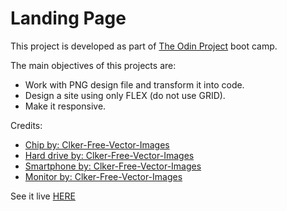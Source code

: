# Landing Page
This project is developed as part of [The Odin Project](https://www.theodinproject.com/) boot camp.

The main objectives of this projects are:
- Work with PNG design file and transform it into code.
- Design a site using only FLEX (do not use GRID).
- Make it responsive.

Credits:
- [Chip by: Clker-Free-Vector-Images](https://pixabay.com/vectors/chip-computer-technology-circuit-308574/)
- [Hard drive by: Clker-Free-Vector-Images](https://pixabay.com/vectors/hard-disk-drive-head-storage-30576/)
- [Smartphone by: Clker-Free-Vector-Images](https://pixabay.com/vectors/iphone-cellphone-smartphone-mobile-37856/)
- [Monitor by: Clker-Free-Vector-Images](https://pixabay.com/vectors/monitor-flatscreen-widescreen-309523/)

See it live [HERE](https://fandangos.github.io/landingpage/)
